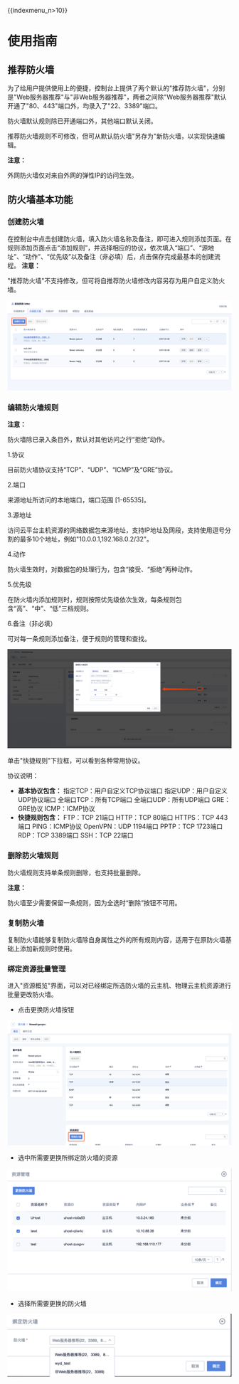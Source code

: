 {{indexmenu_n>10}}

# 使用指南

## 推荐防火墙

为了给用户提供使用上的便捷，控制台上提供了两个默认的"推荐防火墙"，分别是"Web服务器推荐"与"非Web服务器推荐"，两者之间除"Web服务器推荐"默认开通了"80、443"端口外，均录入了"22、3389"端口。

防火墙默认规则除已开通端口外，其他端口默认关闭。

推荐防火墙规则不可修改，但可从默认防火墙"另存为"新防火墙，以实现快速编辑。

**注意：**

外网防火墙仅对来自外网的弹性IP的访问生效。

## 防火墙基本功能

### 创建防火墙

在控制台中点击创建防火墙，填入防火墙名称及备注，即可进入规则添加页面。在规则添加页面点击“添加规则”，并选择相应的协议，依次填入“端口”、“源地址”、“动作”、“优先级”以及备注（非必填）后，点击保存完成最基本的创建流程。
**注意：**

"推荐防火墙"不支持修改，但可将自推荐防火墙修改内容另存为用户自定义防火墙。

![image](/images//firewall1.png)

### 编辑防火墙规则

**注意：**

防火墙除已录入条目外，默认对其他访问之行“拒绝”动作。

1.协议

目前防火墙协议支持“TCP”、“UDP”、“ICMP”及“GRE”协议。

2.端口

来源地址所访问的本地端口，端口范围 \[1-65535\]。

3.源地址

访问云平台主机资源的网络数据包来源地址，支持IP地址及网段，支持使用逗号分割的最多10个地址，例如"10.0.0.1,192.168.0.2/32"。

4.动作

防火墙生效时，对数据包的处理行为，包含“接受、“拒绝”两种动作。

5.优先级

在防火墙内添加规则时，规则按照优先级依次生效，每条规则包含“高”、“中”、“低”三档规则。

6.备注（非必填）

可对每一条规则添加备注，便于规则的管理和查找。

![image](/images/编辑规则.png)

单击"快捷规则"下拉框，可以看到各种常用协议。

协议说明：

  - **基本协议包含：** 指定TCP：用户自定义TCP协议端口 指定UDP：用户自定义UDP协议端口 全端口TCP：所有TCP端口
    全端口UDP：所有UDP端口 GRE：GRE协议 ICMP：ICMP协议
  - **快捷规则包含：** FTP：TCP 21端口 HTTP：TCP 80端口 HTTPS：TCP 443端口 PING：ICMP协议
    OpenVPN：UDP 1194端口 PPTP：TCP 1723端口 RDP：TCP 3389端口 SSH：TCP 22端口

### 删除防火墙规则

防火墙规则支持单条规则删除，也支持批量删除。

**注意：**

防火墙至少需要保留一条规则，因为全选时“删除”按钮不可用。

### 复制防火墙

复制防火墙能够复制防火墙除自身属性之外的所有规则内容，适用于在原防火墙基础上添加新规则时使用。

### 绑定资源批量管理

进入"资源概览"界面，可以对已经绑定所选防火墙的云主机、物理云主机资源进行批量更改防火墙。

- 点击更换防火墙按钮

![image](/images/firewall3.png)

- 选中所需要更换所绑定防火墙的资源

![image](/images/firewall4.png)

- 选择所需要更换的防火墙

![image](/images/firewall5.png)
